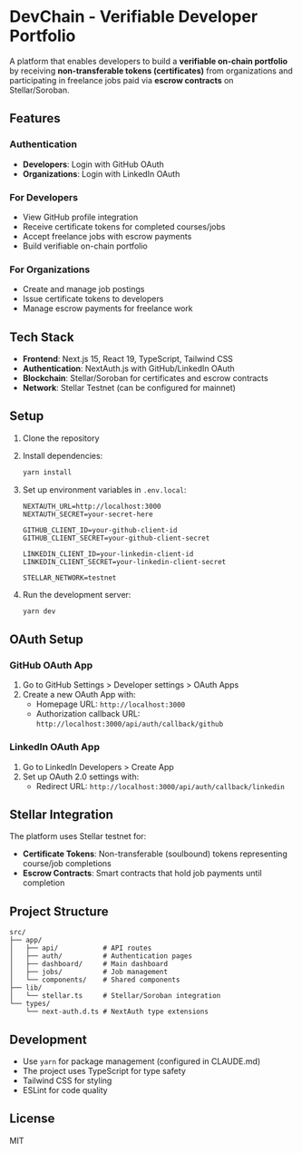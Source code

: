 # DevChain - Verifiable Developer Portfolio

A platform that enables developers to build a **verifiable on-chain portfolio** by receiving **non-transferable tokens (certificates)** from organizations and participating in freelance jobs paid via **escrow contracts** on Stellar/Soroban.

## Features

### Authentication
- **Developers**: Login with GitHub OAuth
- **Organizations**: Login with LinkedIn OAuth

### For Developers
- View GitHub profile integration
- Receive certificate tokens for completed courses/jobs
- Accept freelance jobs with escrow payments
- Build verifiable on-chain portfolio

### For Organizations
- Create and manage job postings
- Issue certificate tokens to developers
- Manage escrow payments for freelance work

## Tech Stack

- **Frontend**: Next.js 15, React 19, TypeScript, Tailwind CSS
- **Authentication**: NextAuth.js with GitHub/LinkedIn OAuth
- **Blockchain**: Stellar/Soroban for certificates and escrow contracts
- **Network**: Stellar Testnet (can be configured for mainnet)

## Setup

1. Clone the repository
2. Install dependencies:
   ```bash
   yarn install
   ```

3. Set up environment variables in `.env.local`:
   ```
   NEXTAUTH_URL=http://localhost:3000
   NEXTAUTH_SECRET=your-secret-here

   GITHUB_CLIENT_ID=your-github-client-id
   GITHUB_CLIENT_SECRET=your-github-client-secret

   LINKEDIN_CLIENT_ID=your-linkedin-client-id
   LINKEDIN_CLIENT_SECRET=your-linkedin-client-secret

   STELLAR_NETWORK=testnet
   ```

4. Run the development server:
   ```bash
   yarn dev
   ```

## OAuth Setup

### GitHub OAuth App
1. Go to GitHub Settings > Developer settings > OAuth Apps
2. Create a new OAuth App with:
   - Homepage URL: `http://localhost:3000`
   - Authorization callback URL: `http://localhost:3000/api/auth/callback/github`

### LinkedIn OAuth App
1. Go to LinkedIn Developers > Create App
2. Set up OAuth 2.0 settings with:
   - Redirect URL: `http://localhost:3000/api/auth/callback/linkedin`

## Stellar Integration

The platform uses Stellar testnet for:
- **Certificate Tokens**: Non-transferable (soulbound) tokens representing course/job completions
- **Escrow Contracts**: Smart contracts that hold job payments until completion

## Project Structure

```
src/
├── app/
│   ├── api/           # API routes
│   ├── auth/          # Authentication pages
│   ├── dashboard/     # Main dashboard
│   ├── jobs/          # Job management
│   └── components/    # Shared components
├── lib/
│   └── stellar.ts     # Stellar/Soroban integration
└── types/
    └── next-auth.d.ts # NextAuth type extensions
```

## Development

- Use `yarn` for package management (configured in CLAUDE.md)
- The project uses TypeScript for type safety
- Tailwind CSS for styling
- ESLint for code quality

## License

MIT
